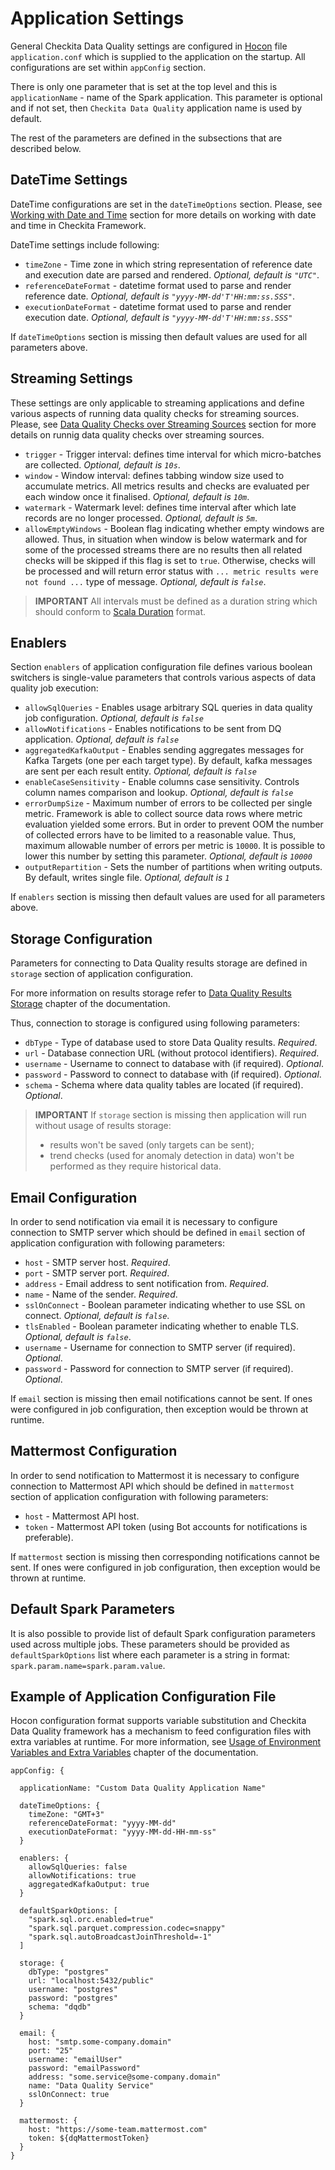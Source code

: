 # Application Settings

General Checkita Data Quality settings are configured in [Hocon](https://github.com/lightbend/config/blob/main/HOCON.md)
file `application.conf` which is supplied to the application on the startup.
All configurations are set within `appConfig` section.

There is only one parameter that is set at the top level and this is `applicationName` - name of the Spark application.
This parameter is optional and if not set, then `Checkita Data Quality` application name is used by default.

The rest of the parameters are defined in the subsections that are described below.

## DateTime Settings

DateTime configurations are set in the `dateTimeOptions` section. 
Please, see [Working with Date and Time](../02-general-concepts/01-WorkingWithDateTime.md) 
section for more details on working with date and time in Checkita Framework.

DateTime settings include following:

* `timeZone` - Time zone in which string representation of reference date and execution date are parsed and rendered.
  *Optional, default is `"UTC"`*.
* `referenceDateFormat` - datetime format used to parse and render reference date.
  *Optional, default is `"yyyy-MM-dd'T'HH:mm:ss.SSS"`*.
* `executionDateFormat` - datetime format used to parse and render execution date.
  *Optional, default is `"yyyy-MM-dd'T'HH:mm:ss.SSS"`*
 
If `dateTimeOptions` section is missing then default values are used for all parameters above.

## Streaming Settings

These settings are only applicable to streaming applications and define various aspects of running data quality checks
for streaming sources. Please, see [Data Quality Checks over Streaming Sources](../02-general-concepts/05-StreamingMode.md)
section for more details on runnig data quality checks over streaming sources.

* `trigger` - Trigger interval: defines time interval for which micro-batches are collected. *Optional, default is `10s`*.
* `window` - Window interval: defines tabbing window size used to accumulate metrics. 
  All metrics results and checks are evaluated per each window once it finalised. *Optional, default is `10m`*.
* `watermark` - Watermark level: defines time interval after which late records are no longer processed.
  *Optional, default is `5m`*.
* `allowEmptyWindows` - Boolean flag indicating whether empty windows are allowed. Thus, in situation when window is 
  below watermark and for some of the processed streams there are no results then all related checks will be skipped 
  if this flag is set to `true`. Otherwise, checks will be processed and will return error status with 
  `... metric results were not found ...` type of message. *Optional, default is `false`*.

> **IMPORTANT** All intervals must be defined as a duration string which should conform to 
> [Scala Duration](https://www.scala-lang.org/api/2.12.4/scala/concurrent/duration/Duration.html) format.

## Enablers

Section `enablers` of application configuration file defines various boolean switchers is single-value parameters
that controls various aspects of data quality job execution:

* `allowSqlQueries` - Enables usage arbitrary SQL queries in data quality job configuration.
  *Optional, default is `false`*
* `allowNotifications` - Enables notifications to be sent from DQ application. 
  *Optional, default is `false`*
* `aggregatedKafkaOutput` - Enables sending aggregates messages for Kafka Targets (one per each target type).
  By default, kafka messages are sent per each result entity.
  *Optional, default is `false`*
* `enableCaseSensitivity` - Enable columns case sensitivity. Controls column names comparison and lookup.
  *Optional, default is `false`*
* `errorDumpSize` - Maximum number of errors to be collected per single metric. Framework is able to collect source 
  data rows where metric evaluation yielded some errors. But in order to prevent OOM the number of collected errors
  have to be limited to a reasonable value. Thus, maximum allowable number of errors per metric is `10000`.
  It is possible to lower this number by setting this parameter. *Optional, default is `10000`*
* `outputRepartition` - Sets the number of partitions when writing outputs. By default, writes single file.
  *Optional, default is `1`*

If `enablers` section is missing then default values are used for all parameters above.

## Storage Configuration

Parameters for connecting to Data Quality results storage are defined in `storage` section of application configuration.

For more information on results storage refer to [Data Quality Results Storage](03-ResultsStorage.md) chapter
of the documentation.

Thus, connection to storage is configured using following parameters:

* `dbType` - Type of database used to store Data Quality results. *Required*.
* `url` - Database connection URL (without protocol identifiers). *Required*.
* `username` - Username to connect to database with (if required). *Optional*.
* `password` - Password to connect to database with (if required). *Optional*.
* `schema` - Schema where data quality tables are located (if required). *Optional*.

> **IMPORTANT** If `storage` section is missing then application will run without usage of results storage:
> 
> * results won't be saved (only targets can be sent);
> * trend checks (used for anomaly detection in data) won't be performed as they require historical data.

## Email Configuration

In order to send notification via email it is necessary to configure connection to SMTP server which should be defined
in `email` section of application configuration with following parameters:

* `host` - SMTP server host. *Required*.
* `port` - SMTP server port. *Required*.
* `address` - Email address to sent notification from. *Required*.
* `name` - Name of the sender. *Required*.
* `sslOnConnect` - Boolean parameter indicating whether to use SSL on connect. *Optional, default is `false`*.
* `tlsEnabled` - Boolean parameter indicating whether to enable TLS. *Optional, default is `false`*.
* `username` - Username for connection to SMTP server (if required). *Optional*.
* `password` - Password for connection to SMTP server (if required). *Optional*.

If `email` section is missing then email notifications cannot be sent. If ones were configured in job configuration,
then exception would be thrown at runtime.

## Mattermost Configuration

In order to send notification to Mattermost it is necessary to configure connection to Mattermost API which
should be defined in `mattermost` section of application configuration with following parameters:

* `host` - Mattermost API host.
* `token` - Mattermost API token (using Bot accounts for notifications is preferable).

If `mattermost` section is missing then corresponding notifications cannot be sent. If ones were configured in job 
configuration, then exception would be thrown at runtime.

## Default Spark Parameters

It is also possible to provide list of default Spark configuration parameters used across multiple jobs.
These parameters should be provided as `defaultSparkOptions` list where each parameter is a string in format:
`spark.param.name=spark.param.value`.

## Example of Application Configuration File

Hocon configuration format supports variable substitution and Checkita Data Quality framework has a mechanism to 
feed configuration files with extra variables at runtime. For more information,
see [Usage of Environment Variables and Extra Variables](../02-general-concepts/02-EnvironmentAndExtraVariables.md) 
chapter of the documentation.

```hocon
appConfig: {

  applicationName: "Custom Data Quality Application Name"
  
  dateTimeOptions: {
    timeZone: "GMT+3"
    referenceDateFormat: "yyyy-MM-dd"
    executionDateFormat: "yyyy-MM-dd-HH-mm-ss"
  }

  enablers: {
    allowSqlQueries: false
    allowNotifications: true
    aggregatedKafkaOutput: true
  }

  defaultSparkOptions: [
    "spark.sql.orc.enabled=true"
    "spark.sql.parquet.compression.codec=snappy"
    "spark.sql.autoBroadcastJoinThreshold=-1"
  ]

  storage: {
    dbType: "postgres"
    url: "localhost:5432/public"
    username: "postgres"
    password: "postgres"
    schema: "dqdb"
  }

  email: {
    host: "smtp.some-company.domain"
    port: "25"
    username: "emailUser"
    password: "emailPassword"
    address: "some.service@some-company.domain"
    name: "Data Quality Service"
    sslOnConnect: true
  }

  mattermost: {
    host: "https://some-team.mattermost.com"
    token: ${dqMattermostToken}
  }
}
```

